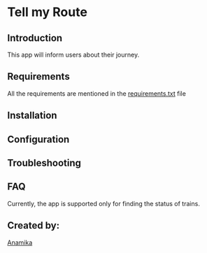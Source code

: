 # Tell my Route

## Introduction

This app will inform users about their journey.

## Requirements

All the requirements are mentioned in the [requirements.txt](requirements.txt) file

## Installation

## Configuration

## Troubleshooting

## FAQ

Currently, the app is supported only for finding the status of trains.

## Created by:

[Anamika](https://github.com/noviicee)
